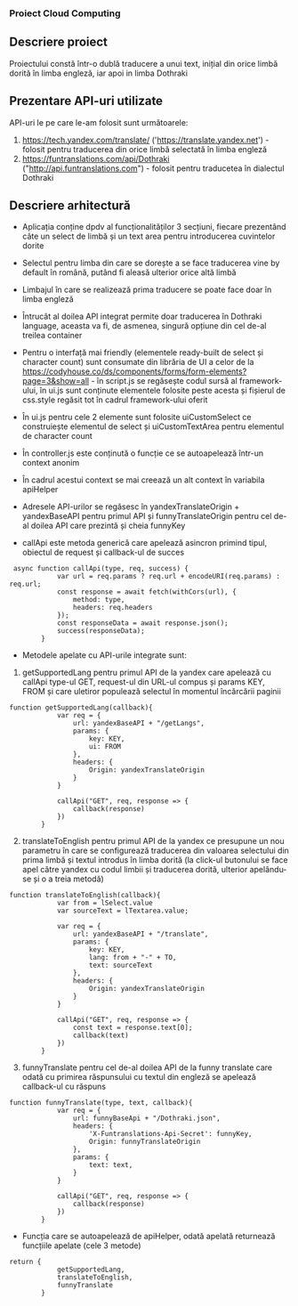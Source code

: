 ### Proiect Cloud Computing ###


## Descriere proiect

Proiectului constă într-o dublă traducere a unui text, inițial din orice limbă dorită în limba engleză, iar apoi in limba Dothraki


## Prezentare API-uri utilizate 

API-uri le pe care le-am folosit sunt următoarele:
1. https://tech.yandex.com/translate/ ('https://translate.yandex.net') - folosit pentru traducerea din orice limbă selectată în limba engleză
2. https://funtranslations.com/api/Dothraki ("http://api.funtranslations.com") - folosit pentru traducetea în dialectul Dothraki 


## Descriere arhitectură

* Aplicația conține dpdv al funcționalităților 3 secțiuni, fiecare prezentând câte un select de limbă și un text area pentru introducerea cuvintelor dorite
* Selectul pentru limba din care se dorește a se face traducerea vine by default în română, putând fi aleasă ulterior orice altă limbă
* Limbajul în care se realizează prima traducere se poate face doar în limba engleză
* Întrucât al doilea API integrat permite doar traducerea în Dothraki language, aceasta va fi, de asmenea, singură opțiune din cel de-al treilea container

* Pentru o interfață mai friendly (elementele ready-built de select și character count) sunt consumate din librăria de UI a celor de la https://codyhouse.co/ds/components/forms/form-elements?page=3&show=all - în script.js se regăsește codul sursă al framework-ului, în ui.js sunt conținute elementele folosite peste acesta și fișierul de css.style regăsit tot în cadrul framework-ului oferit
* În ui.js pentru cele 2 elemente sunt folosite uiCustomSelect ce construiește elementul de select și uiCustomTextArea pentru elementul de character count
* În controller.js este conținută o funcție ce se autoapelează într-un context anonim
* În cadrul acestui context se mai creează un alt context în variabila apiHelper 
* Adresele API-urilor se regăsesc în yandexTranslateOrigin + yandexBaseAPI pentru primul API și funnyTranslateOrigin pentru cel de-al doilea API care prezintă și cheia funnyKey

* callApi este metoda generică care apelează asincron primind tipul, obiectul de request și callback-ul de succes 
```
 async function callApi(type, req, success) {
            var url = req.params ? req.url + encodeURI(req.params) : req.url;
            const response = await fetch(withCors(url), {
                method: type,
                headers: req.headers
            });
            const responseData = await response.json();
            success(responseData);
        }
```


* Metodele apelate cu API-urile integrate sunt: 

1. getSupportedLang pentru primul API de la yandex care apelează cu callApi type-ul GET, request-ul din URL-ul compus și params KEY, FROM și care uletiror populează selectul în momentul încărcării paginii
```
function getSupportedLang(callback){
            var req = {
                url: yandexBaseAPI + "/getLangs",
                params: {
                    key: KEY,
                    ui: FROM
                },
                headers: {
                    Origin: yandexTranslateOrigin
                }
            }
    
            callApi("GET", req, response => {
                callback(response)
            })
        }
```        

2. translateToEnglish pentru primul API de la yandex ce presupune un nou parametru în care se configurează traducerea din valoarea selectului din prima limbă și textul introdus în limba dorită (la click-ul butonului se face apel către yandex cu codul limbii și traducerea dorită, ulterior apelându-se și o a treia metodă)
```
function translateToEnglish(callback){
            var from = lSelect.value
            var sourceText = lTextarea.value;

            var req = {
                url: yandexBaseAPI + "/translate",
                params: {
                    key: KEY,
                    lang: from + "-" + TO,
                    text: sourceText
                },
                headers: {
                    Origin: yandexTranslateOrigin
                }
            }
    
            callApi("GET", req, response => {
                const text = response.text[0];
                callback(text)
            })
        }
```        

3. funnyTranslate pentru cel de-al doilea API de la funny translate care odată cu primirea răspunsului cu textul din engleză se apelează callback-ul cu răspuns
```
function funnyTranslate(type, text, callback){
            var req = {
                url: funnyBaseApi + "/Dothraki.json",
                headers: {
                    'X-Funtranslations-Api-Secret': funnyKey,
                    Origin: funnyTranslateOrigin
                },
                params: {
                    text: text,
                }
            }
    
            callApi("GET", req, response => {
                callback(response)
            })
        }
```
* Funcția care se autoapelează de apiHelper, odată apelată returnează funcțiile apelate (cele 3 metode) 
```
return {
            getSupportedLang,
            translateToEnglish,
            funnyTranslate
        }
```
